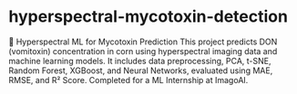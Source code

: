 # hyperspectral-mycotoxin-detection
🚀 Hyperspectral ML for Mycotoxin Prediction  This project predicts DON (vomitoxin) concentration in corn using hyperspectral imaging data and machine learning models. It includes data preprocessing, PCA, t-SNE, Random Forest, XGBoost, and Neural Networks, evaluated using MAE, RMSE, and R² Score. Completed for a ML Internship at ImagoAI.
